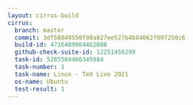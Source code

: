```yaml
---
layout: cirrus-build
cirrus:
  branch: master
  commit: 3df58849550f98a827ee527b4b84062f097250c6
  build-id: 4716409964462080
  github-check-suite-id: 12251456299
  task-id: 5285584466345984
  task-number: 1
  task-name: Linux - TeX Live 2021
  os-name: Ubuntu
  test-result: 1
---
```

